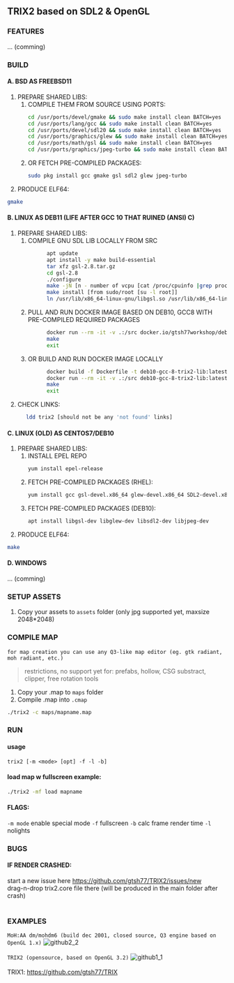 ## TRIX2 based on SDL2 & OpenGL<br/>
### FEATURES
... (comming)
### BUILD
#### A. BSD AS FREEBSD11
1. PREPARE SHARED LIBS:
      1. COMPILE THEM FROM SOURCE USING PORTS:
            ```sh
            cd /usr/ports/devel/gmake && sudo make install clean BATCH=yes
            cd /usr/ports/lang/gcc && sudo make install clean BATCH=yes
            cd /usr/ports/devel/sdl20 && sudo make install clean BATCH=yes
            cd /usr/ports/graphics/glew && sudo make install clean BATCH=yes
            cd /usr/ports/math/gsl && sudo make install clean BATCH=yes
            cd /usr/ports/graphics/jpeg-turbo && sudo make install clean BATCH=yes
            ```
      2. OR FETCH PRE-COMPILED PACKAGES:
            ```sh
            sudo pkg install gcc gmake gsl sdl2 glew jpeg-turbo
            ```
2. PRODUCE  ELF64:
```sh
gmake
```

#### B. LINUX AS DEB11 (LIFE AFTER GCC 10 THAT RUINED (ANSI) C)
1. PREPARE SHARED LIBS:
      1. COMPILE GNU SDL LIB LOCALLY FROM SRC
            ```sh
                  apt update 
                  apt install -y make build-essential
                  tar xfz gsl-2.8.tar.gz
                  cd gsl-2.8
                  ./configure
                  make -jN [n - number of vcpu [cat /proc/cpuinfo |grep processor |wc -l]]
                  make install [from sudo/root [su -l root]]
                  ln /usr/lib/x86_64-linux-gnu/libgsl.so /usr/lib/x86_64-linux-gnu/libgsl.so.23
            ```
      2. PULL AND RUN DOCKER IMAGE BASED ON DEB10, GCC8 WITH PRE-COMPILED REQUIRED PACKAGES
            ```sh
                  docker run --rm -it -v .:/src docker.io/gtsh77workshop/deb10-gcc-8-trix2-lib:latest
                  make
                  exit

            ```
      3. OR BUILD AND RUN DOCKER IMAGE LOCALLY
            ```sh
                  docker build -f Dockerfile -t deb10-gcc-8-trix2-lib:latest .
                  docker run --rm -it -v .:/src deb10-gcc-8-trix2-lib:latest
                  make
                  exit
            ```
2. CHECK LINKS:
```sh
      ldd trix2 [should not be any 'not found' links] 
```

#### C. LINUX (OLD) AS CENTOS7/DEB10
1. PREPARE SHARED LIBS:
      1. INSTALL EPEL REPO
            ```sh
            yum install epel-release
            ```
      2. FETCH PRE-COMPILED PACKAGES (RHEL):
            ```sh
            yum install gcc gsl-devel.x86_64 glew-devel.x86_64 SDL2-devel.x86_64 libjpeg-turbo-devel.x86_64 
            ```
      2. FETCH PRE-COMPILED PACKAGES (DEB10):
            ```sh
            apt install libgsl-dev libglew-dev libsdl2-dev libjpeg-dev
            ```            
2. PRODUCE  ELF64:
```sh
make
```

#### D. WINDOWS
... (comming)

### SETUP ASSETS
1. Copy your assets to `assets` folder (only jpg supported yet, maxsize 2048\*2048)<br/>

### COMPILE MAP
`for map creation you can use any Q3-like map editor (eg. gtk radiant, moh radiant, etc.)`
>restrictions, no support yet for: prefabs, hollow, CSG substract, clipper, free rotation tools

1. Copy your .map to `maps` folder
2. Compile .map into `.cmap`
```sh
./trix2 -c maps/mapname.map
```

### RUN
#### usage
`trix2 [-m <mode> [opt] -f -l -b]`
#### load map w fullscreen example:
```sh
./trix2 -mf load mapname
```
#### FLAGS:
`-m mode` enable special mode
`-f` fullscreen
`-b` calc frame render time
`-l` nolights
  
### BUGS

#### IF RENDER CRASHED:
start a new issue here https://github.com/gtsh77/TRIX2/issues/new <br/>
drag-n-drop trix2.core file there (will be produced in the main folder after crash)<br/><br/>

### EXAMPLES

`MoH:AA dm/mohdm6 (build dec 2001, closed source, Q3 engine based on OpenGL 1.x)`
![github2_2](https://user-images.githubusercontent.com/8376353/35790824-5f7ae6e6-0a55-11e8-9067-7b69c03b2f17.jpg)<br/><br/>
`TRIX2 (opensource, based on OpenGL 3.2)`
![github1_1](https://user-images.githubusercontent.com/8376353/35790825-5f9954f0-0a55-11e8-8123-b4d4cd28db59.jpg)<br/><br/>
TRIX1: https://github.com/gtsh77/TRIX
